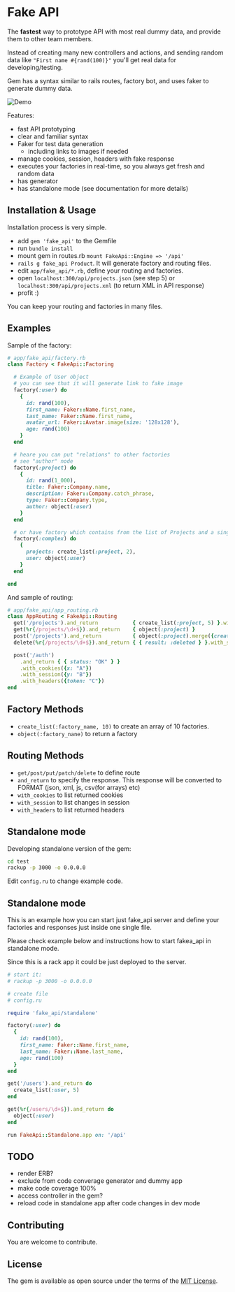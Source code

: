 # Fake API

The **fastest** way to prototype API with most real dummy data, and provide them to other team members.

Instead of creating many new controllers and actions, and sending random data like `"First name #{rand(100)}"` you'll get real data for developing/testing.

Gem has a syntax similar to rails routes, factory bot, and uses faker to generate dummy data.

![Demo](/docs/fake_api_demo.gif)

Features:

* fast API prototyping
* clear and familiar syntax
* Faker for test data generation
  * including links to images if needed
* manage cookies, session, headers with fake response
* executes your factories in real-time, so you always get fresh and random data
* has generator
* has standalone mode (see documentation for more details)

## Installation & Usage

Installation process is very simple.

- add `gem 'fake_api'` to the Gemfile
- run `bundle install`
- mount gem in routes.rb `mount FakeApi::Engine => '/api'`
- `rails g fake_api Product`. It will generate factory and routing files.
- edit `app/fake_api/*.rb`, define your routing and factories.
- open `localhost:300/api/projects.json` (see step 5) or `localhost:300/api/projects.xml` (to return XML in API response)
- profit :)

You can keep your routing and factories in many files.

## Examples

Sample of the factory:

```ruby
# app/fake_api/factory.rb
class Factory < FakeApi::Factoring

  # Example of User object
  # you can see that it will generate link to fake image
  factory(:user) do
    {
      id: rand(100),
      first_name: Faker::Name.first_name,
      last_name: Faker::Name.first_name,
      avatar_url: Faker::Avatar.image(size: '128x128'),
      age: rand(100)
    }
  end

  # heare you can put "relations" to other factories
  # see "author" node
  factory(:project) do
    {
      id: rand(1_000),
      title: Faker::Company.name,
      description: Faker::Company.catch_phrase,
      type: Faker::Company.type,
      author: object(:user)
    }
  end

  # or have factory which contains from the list of Projects and a single user
  factory(:complex) do
    {
      projects: create_list(:project, 2),
      user: object(:user)
    }
  end

end
```

And sample of routing:

```ruby
# app/fake_api/app_routing.rb
class AppRouting < FakeApi::Routing
  get('/projects').and_return           { create_list(:project, 5) }.with_status(202).with_headers({TOKEN: "SECRET"})
  get(%r{/projects/\d+$}).and_return    { object(:project) }
  post('/projects').and_return          { object(:project).merge({created: 'ok'}) }
  delete(%r{/projects/\d+$}).and_return { { result: :deleted } }.with_status(333)

  post('/auth')
    .and_return { { status: "OK" } }
    .with_cookies({x: "A"})
    .with_session({y: "B"})
    .with_headers({token: "C"})
end
```

## Factory Methods

- `create_list(:factory_name, 10)` to create an array of 10 factories.
- `object(:factory_nane)` to return a factory

## Routing Methods

- `get/post/put/patch/delete` to define route
- `and_return` to specify the response. This response will be converted to FORMAT (json, xml, js, csv(for arrays) etc)
- `with_cookies` to list returned cookies
- `with_session` to list changes in session
- `with_headers` to list returned headers

## Standalone mode

Developing standalone version of the gem:

```bash
cd test
rackup -p 3000 -o 0.0.0.0
```

Edit `config.ru` to change example code.

## Standalone mode

This is an example how you can start just fake_api server and define your factories and responses just inside one single file.

Please check example below and instructions how to start fakea_api in standalone mode.

Since this is a rack app it could be just deployed to the server.

```ruby
# start it:
# rackup -p 3000 -o 0.0.0.0

# create file
# config.ru

require 'fake_api/standalone'

factory(:user) do
  {
    id: rand(100),
    first_name: Faker::Name.first_name,
    last_name: Faker::Name.last_name,
    age: rand(100)
  }
end

get('/users').and_return do
  create_list(:user, 5)
end

get(%r{/users/\d+$}).and_return do
  object(:user)
end

run FakeApi::Standalone.app on: '/api'
```

## TODO

- render ERB?
- exclude from code converage generator and dummy app
- make code coverage 100%
- access controller in the gem?
- reload code in standalone app after code changes in dev mode

## Contributing

You are welcome to contribute.

## License

The gem is available as open source under the terms of the [MIT License](https://opensource.org/licenses/MIT).
